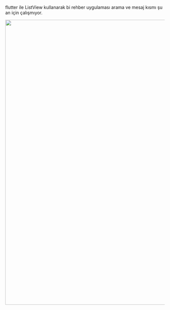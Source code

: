 flutter ile ListView kullanarak bi rehber uygulaması arama ve mesaj kısmı şu an için çalışmıyor.




<img src="https://github.com/user-attachments/assets/b11d8abd-bdf6-4577-82fb-fd64a2416367" width="900" />


